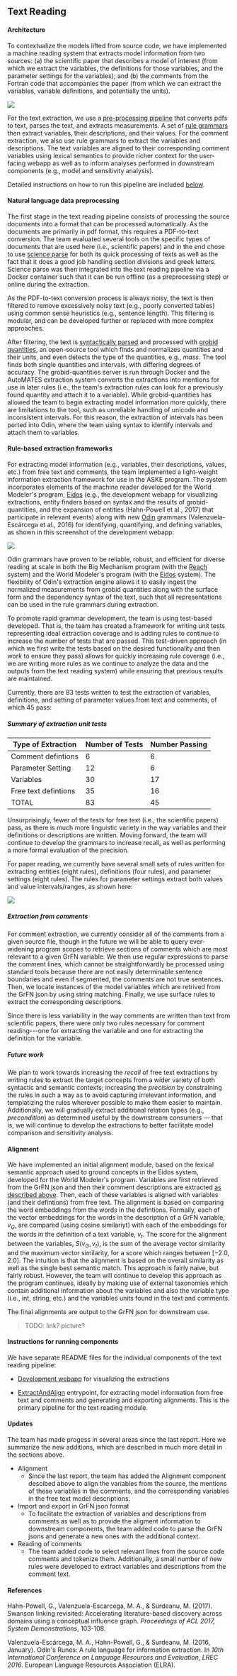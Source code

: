 ## Text Reading

#### Architecture

To contextualize the models lifted from source code, we have implemented a machine reading system that extracts model information from two sources: (a) the scientific paper that describes a model of interest (from which we extract the variables, the definitions for those variables, and the parameter settings for the variables); and (b) the comments from the Fortran code that accompanies the paper (from which we can extract the variables, variable definitions, and potentially the units).

![](figs/textrdg-architecture.png)

For the text extraction, we use a [pre-processing pipeline](#Data-formatting) that converts pdfs to text, parses the text, and extracts measurements. A set of [rule grammars](#Rule-based-extraction-framework) then extract variables, their descriptions, and their values. For the comment extraction, we also use rule grammars to extract the variables and descriptions. The text variables are aligned to their corresponding comment variables using lexical semantics to provide richer context for the user-facing webapp as well as to inform analyses performed in downstream components (e.g., model and sensitivity analysis).

Detailed instructions on how to run this pipeline are included [below](#Instructions-for-running-components).

#### Natural language data preprocessing

The first stage in the text reading pipeline consists of processing the source documents into a format that can be processed automatically. As the documents are primarily in pdf format, this requires a PDF-to-text conversion. The team evaluated several tools on the specific types of documents that are used here (i.e., scientific papers) and in the end chose to use [science parse](https://github.com/allenai/science-parse) for both its quick processing of texts as well as the fact that it does a good job handling section divisions and greek letters. Science parse was then integrated into the text reading pipeline via a Docker container such that it can be run offline (as a preprocessing step) or online during the extraction.

As the PDF-to-text conversion process is always noisy, the text is then filtered to remove excessively noisy text (e.g., poorly converted tables) using common sense heuristics (e.g., sentence length). This filtering is modular, and can be developed further or replaced with more complex approaches.

After filtering, the text is [syntactically parsed](https://github.com/clulab/processors) and processed with [grobid quantities](https://github.com/kermitt2/grobid-quantities), an open-source tool which finds and normalizes quantities and their units, and even detects the type of the quantities, e.g., _mass_. The tool finds both single quantities and intervals, with differing degrees of accuracy. The grobid-quantities server is run through Docker and the AutoMATES extraction system converts the extractions into mentions for use in later rules (i.e., the team's extraction rules can look for a previously found quantity and attach it to a variable). While grobid-quantities has allowed the team to begin extracting model information more quickly, there are limitations to the tool, such as unreliable handling of unicode and inconsistent intervals. For this reason, the extraction of intervals has been ported into Odin, where the team using syntax to identify intervals and attach them to variables.

#### Rule-based extraction frameworks

For extracting model information (e.g., variables, their descriptions, values, etc.) from free text and comments, the team implemented a light-weight information extraction framework for use in the ASKE program. The system incorporates elements of the machine reader developed for the World Modeler's program, [Eidos](https://github.com/clulab/eidos) (e.g., the development webapp for visualizing extractions, entity finders based on syntax and the results of grobid-quantities, and the expansion of entities (Hahn-Powell et al., 2017) that participate in relevant events) along with new [Odin](http://clulab.cs.arizona.edu/papers/lrec2016-odin.pdf) grammars (Valenzuela-Escárcega et al., 2016) for identifying, quantifying, and defining variables, as shown in this screenshot of the development webapp:

![](figs/extractions.png)

Odin grammars have proven to be reliable, robust, and efficient for diverse reading at scale in both the Big Mechanism program (with the [Reach](https://academic.oup.com/database/article/2018/1/bay098/5107029) system) and the World Modeler's program (with the [Eidos](https://github.com/clulab/eidos/) system). The flexibility of Odin's extraction engine allows it to easily ingest the normalized measurements from grobid quantities along with the surface form and the dependency syntax of the text, such that all representations can be used in the rule grammars during extraction.

To promote rapid grammar development, the team is using test-based developed. That is, the team has created a framework for writing unit tests representing ideal extraction coverage and is adding rules to continue to increase the number of tests that are passed. This test-driven approach (in which we first write the tests based on the desired functionality and then work to ensure they pass) allows for quickly increasing rule coverage (i.e., we are writing more rules as we continue to analyze the data and the outputs from the text reading system) while ensuring that previous results are maintained.

Currently, there are 83 tests written to test the extraction of variables, definitions, and setting of parameter values from text and comments, of which 45 pass:

##### Summary of extraction unit tests

| Type of Extraction   | Number of Tests | Number Passing |
| -------------------- | --------------- | -------------- |
| Comment defintions   | 6               | 6              |
| Parameter Setting    | 12              | 6              |
| Variables            | 30              | 17             |
| Free text defintions | 35              | 16             |
| TOTAL                | 83              | 45             |

Unsurprisingly, fewer of the tests for free text (i.e., the scientific papers) pass, as there is much more linguistic variety in the way variables and their definitions or descriptions are written. Moving forward, the team will continue to develop the grammars to increase recall, as well as performing a more formal evaluation of the precision.

For paper reading, we currently have several small sets of rules written for extracting entities (eight rules),
definitions (four rules), and parameter settings (eight rules). The rules for parameter settings extract both values and value intervals/ranges, as shown here:

![](figs/paramSettingVisualization.png)

##### Extraction from comments

For comment extraction, we currently consider all of the comments from a given source file, though in the future we will be able to query ever-widening program scopes to retrieve sections of comments which are most relevant to a given GrFN variable. We then use regular expressions to parse the comment lines, which cannot be straightforwardly be processed using standard tools because there are not easily determinable sentence boundaries and even if segmented, the comments are not true sentences. Then, we locate instances of the model variables which are retrived from the GrFN json by using string matching. Finally, we use surface rules to extract the corresponding descriptions.

Since there is less variability in the way comments are written than text from scientific papers, there were only two rules necessary for comment reading---one for extracting the variable and one for extracting the definition for the variable.

##### Future work

We plan to work towards increasing the _recall_ of free text extractions by writing rules to extract the target concepts from a wider variety of both syntactic and semantic contexts; increasing the _precision_ by constraining the rules in such a way as to avoid capturing irrelevant information, and templatizing the rules wherever possible to make them easier to maintain. Additionally, we will gradually extract additional relation types (e.g., _precondition_) as determined useful by the downstream consumers — that is, we will continue to develop the extractions to better facilitate model comparison and sensitivity analysis.

#### Alignment

We have implemented an initial alignment module, based on the lexical semantic approach used to ground concepts in the Eidos system, developed for the World Modeler's program. Variables are first retrieved from the GrFN json and then their comment descriptions are extracted [as described above](#Extraction-from-comments). Then, each of these variables is aligned with variables (and their defintions) from free text. The alignment is based on comparing the word embeddings from the words in the defintions. Formally, each of the vector embeddings for the words in the description of a GrFN variable, $v_G$, are compared (using cosine similariyt) with each of the embeddings for the words in the definition of a text variable, $v_t$. The score for the alignment between the variables, $S(v_G, v_t)$, is the sum of the average vector similarity and the maximum vector similarity, for a score which ranges between $[-2.0, 2.0]$. The intuition is that the alignment is based on the overall similarity as well as the single best semantic match. This approach is fairly naive, but fairly robust. However, the team will continue to develop this approach as the program continues, ideally by making use of external taxonomies which contain additional information about the variables and also the variable type (i.e., int, string, etc.) and the variables units found in the text and comments.

The final alignments are output to the GrFN json for downstream use.

> TODO: link? picture?

#### Instructions for running components

We have separate README files for the individual components of the text reading pipeline:

- [Development webapp](https://github.com/ml4ai/automates/blob/m5_phase1_report/documentation/deliverable_reports/m5_final_phase1_report/readmes/README_development_webapp.md) for visualizing the extractions

- [ExtractAndAlign](https://github.com/ml4ai/automates/blob/m5_phase1_report/documentation/deliverable_reports/m5_final_phase1_report/readmes/README_extract_and_align.md) entrypoint, for extracting model information from free text and comments and generating and exporting alignments. This is the primary pipeline for the text reading module.

#### Updates

The team has made progess in several areas since the last report. Here we summarize the new additions, which are described in much more detail in the sections above.

- Alignment
  - Since the last report, the team has added the Alignment component descibed above to align the variables from the source, the mentions of these variables in the comments, and the corresponding variables in the free text model descriptions.
- Import and export in GrFN json format
  - To facilitate the extraction of variables and descriptions from comments as well as to provide the aligment information to downstream components, the team added code to parse the GrFN jsons and generate a new ones with the additional context.
- Reading of comments
  - The team added code to select relevant lines from the source code comments and tokenize them. Additionally, a small number of new rules were developed to extract variables and descriptions from the comment text.

#### References

Hahn-Powell, G., Valenzuela-Escarcega, M. A., & Surdeanu, M. (2017). Swanson linking revisited: Accelerating literature-based discovery across domains using a conceptual influence graph. _Proceedings of ACL 2017, System Demonstrations_, 103-108.

Valenzuela-Escárcega, M. A., Hahn-Powell, G., & Surdeanu, M. (2016, January). Odin's Runes: A rule language for information extraction. In _10th International Conference on Language Resources and Evaluation, LREC 2016_. European Language Resources Association (ELRA).
